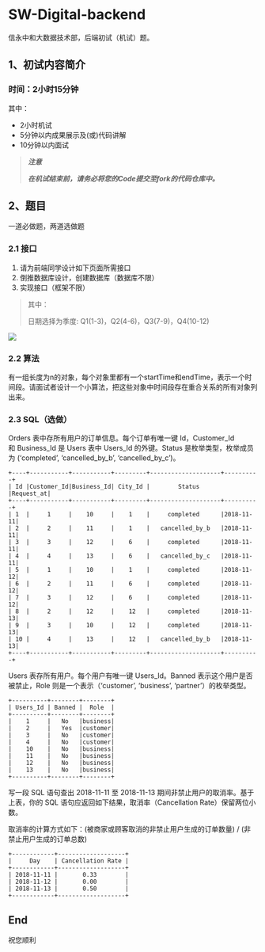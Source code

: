 # SW-Digital-backend

信永中和大数据技术部，后端初试（机试）题。

## 1、初试内容简介

### 时间：2小时15分钟

其中：

* 2小时机试
* 5分钟以内成果展示及(或)代码讲解
* 10分钟以内面试

> ***注意***
>
> ***在机试结束前，请务必将您的Code提交至fork的代码仓库中。***

## 2、题目

一道必做题，两道选做题

### 2.1 接口

1. 请为前端同学设计如下页面所需接口
2. 倒推数据库设计，创建数据库（数据库不限）
3. 实现接口（框架不限）

> 其中：
> 
> 日期选择为季度: Q1(1-3)，Q2(4-6)，Q3(7-9)，Q4(10-12)

![](https://sw-interview.oss-cn-beijing.aliyuncs.com/image/backend_api_interview.png)

### 2.2 算法

有一组长度为n的对象，每个对象里都有一个startTime和endTime，表示一个时间段。请面试者设计一个小算法，把这些对象中时间段存在重合关系的所有对象列出来。

### 2.3 SQL（选做）

Orders 表中存所有用户的订单信息。每个订单有唯一键 Id，Customer_Id 和 Business_Id 是 Users 表中 Users_Id 的外键。Status 是枚举类型，枚举成员为 (‘completed’, ‘cancelled_by_b’, ‘cancelled_by_c’)。

```
+----+-----------+-----------+---------+--------------------+----------+
| Id |Customer_Id|Business_Id| City_Id |        Status      |Request_at|
+----+-----------+-----------+---------+--------------------+----------+
| 1  |     1     |    10     |    1    |     completed      |2018-11-11|
| 2  |     2     |    11     |    1    |   cancelled_by_b   |2018-11-11|
| 3  |     3     |    12     |    6    |     completed      |2018-11-11|
| 4  |     4     |    13     |    6    |   cancelled_by_c   |2018-11-11|
| 5  |     1     |    10     |    1    |     completed      |2018-11-12|
| 6  |     2     |    11     |    6    |     completed      |2018-11-12|
| 7  |     3     |    12     |    6    |     completed      |2018-11-12|
| 8  |     2     |    12     |    12   |     completed      |2018-11-13|
| 9  |     3     |    10     |    12   |     completed      |2018-11-13| 
| 10 |     4     |    13     |    12   |   cancelled_by_b   |2018-11-13|
+----+-----------+-----------+---------+--------------------+----------+
```

Users 表存所有用户。每个用户有唯一键 Users_Id。Banned 表示这个用户是否被禁止，Role 则是一个表示（‘customer’, ‘business’, ‘partner’）的枚举类型。

```
+----------+--------+--------+
| Users_Id | Banned |  Role  |
+----------+--------+--------+
|    1     |   No   |business|
|    2     |   Yes  |customer|
|    3     |   No   |customer|
|    4     |   No   |customer|
|    10    |   No   |business|
|    11    |   No   |business|
|    12    |   No   |business|
|    13    |   No   |business|
+----------+--------+--------+
```

写一段 SQL 语句查出 2018-11-11 至 2018-11-13 期间非禁止用户的取消率。基于上表，你的 SQL 语句应返回如下结果，取消率（Cancellation Rate）保留两位小数。

取消率的计算方式如下：(被商家或顾客取消的非禁止用户生成的订单数量) / (非禁止用户生成的订单总数)

```
+------------+-------------------+
|     Day    | Cancellation Rate |
+------------+-------------------+
| 2018-11-11 |       0.33        |
| 2018-11-12 |       0.00        |
| 2018-11-13 |       0.50        |
+------------+-------------------+
```

## End

祝您顺利
